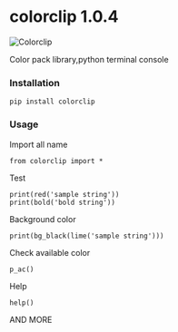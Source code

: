 
# colorclip 1.0.4

![Colorclip](https://i.ibb.co/4pKgVFf/Screenshot-2023-06-13-18-33-16-81-e4424258c8b8649f6e67d283a50a2cbc.jpg)

Color pack library,python terminal console

### Installation
```
pip install colorclip
```
### Usage
Import all name
```
from colorclip import *
```
Test
```
print(red('sample string'))
print(bold('bold string'))
```
Background color
```
print(bg_black(lime('sample string')))
```
Check available color
```
p_ac()
```
Help
```
help()
```
AND MORE
